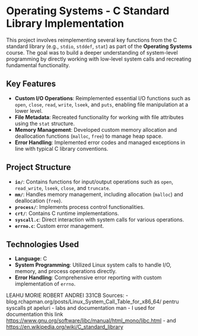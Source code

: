 # Operating Systems - C Standard Library Implementation

This project involves reimplementing several key functions from the C standard library (e.g., `stdio`, `stddef`, `stat`) as part of the **Operating Systems** course. The goal was to build a deeper understanding of system-level programming by directly working with low-level system calls and recreating fundamental functionality.

## Key Features

- **Custom I/O Operations**: Reimplemented essential I/O functions such as `open`, `close`, `read`, `write`, `lseek`, and `puts`, enabling file manipulation at a lower level.
- **File Metadata**: Recreated functionality for working with file attributes using the `stat` structure.
- **Memory Management**: Developed custom memory allocation and deallocation functions (`malloc`, `free`) to manage heap space.
- **Error Handling**: Implemented error codes and managed exceptions in line with typical C library conventions.

## Project Structure

- **`io/`**: Contains functions for input/output operations such as `open`, `read_write`, `lseek`, `close`, and `truncate`.
- **`mm/`**: Handles memory management, including allocation (`malloc`) and deallocation (`free`).
- **`process/`**: Implements process control functionalities.
- **`crt/`**: Contains C runtime implementations.
- **`syscall.c`**: Direct interaction with system calls for various operations.
- **`errno.c`**: Custom error management.

## Technologies Used

- **Language**: C
- **System Programming**: Utilized Linux system calls to handle I/O, memory, and process operations directly.
- **Error Handling**: Comprehensive error reporting with custom implementation of `errno`.


LEAHU MORIE ROBERT ANDREI 331CB
Sources:
	-  blog.rchapman.org/posts/Linux_System_Call_Table_for_x86_64/ pentru syscalls pt apeluri
	- labs and documentation man
	- I used for documentation this link https://www.gnu.org/software/libc/manual/html_mono/libc.html
	- and https://en.wikipedia.org/wiki/C_standard_library

